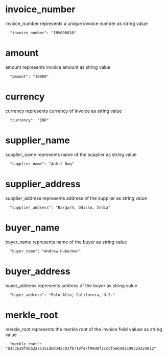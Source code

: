 # invoice_number

invoice_number represents a unique invoice number as string value

```
  "invoice_number": "INV000810"
```

# amount

amount represents invoice amount as string value

```
  "amount": "10000"
```

# currency

currency represents currency of invoice as string value

```
  "currency": "INR"
```

# supplier_name

supplier_name represents name of the supplier as string value

```
  "supplier_name": "Ankit Nag"
```

# supplier_address

supplier_address represents address of the supplier as string value

```
  "supplier_address": "Bargarh, Odisha, India"
```

# buyer_name

buyer_name represents name of the buyer as string value

```
  "buyer_name": "Andrew Huberman"
```

# buyer_address

buyer_address represents address of the buyer as string value

```
  "buyer_address": "Palo Alto, California, U.S."
```

# merkle_root

merkle_root represents the merkle root of the invoice field values as string value

```
  "merkle_root": "03c3629fabb2a75351d0d342c83fb719fe7f99d0f2cc5f5eb4d2c09324224812"
```
